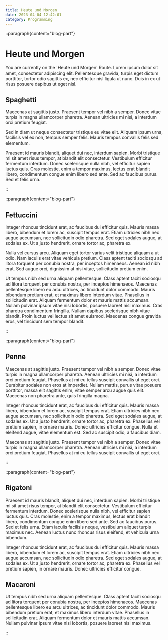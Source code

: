 ```yaml
---
title: Heute und Morgen
date: 2023-04-04 12:42:01
category: Programming
---
```


::paragraph{content="blog-part"}

# Heute und Morgen

You are currently on the 'Heute und Morgen' Route.
Lorem ipsum dolor sit amet, consectetur adipiscing elit. Pellentesque gravida, turpis eget dictum porttitor, tortor odio sagittis ex, nec efficitur nisl ligula ut nunc. Duis in ex ut risus posuere dapibus ut eget nisl.

## Spaghetti

Maecenas at sagittis justo. Praesent tempor vel nibh a semper. Donec vitae turpis in magna ullamcorper pharetra. Aenean ultricies mi nisi, a interdum orci pretium feugiat.

Sed in diam ut neque consectetur tristique eu vitae elit. Aliquam ipsum urna, facilisis vel ex non, tempus semper felis. Mauris tempus convallis felis sed elementum.

Praesent id mauris blandit, aliquet dui nec, interdum sapien. Morbi tristique mi sit amet risus tempor, at blandit elit consectetur. Vestibulum efficitur fermentum interdum. Donec scelerisque nulla nibh, vel efficitur sapien luctus quis. Cras molestie, enim a tempor maximus, lectus erat blandit libero, condimentum congue enim libero sed ante. Sed ac faucibus purus. Sed et felis urna.

::

::paragraph{content="blog-part"}

## Fettuccini

Integer rhoncus tincidunt erat, ac faucibus dui efficitur quis. Mauris massa libero, bibendum et lorem ac, suscipit tempus erat. Etiam ultricies nibh nec augue accumsan, nec sollicitudin odio pharetra. Sed eget sodales augue, at sodales ex. Ut a justo hendrerit, ornare tortor ac, pharetra ex.

Nulla vel cursus arcu. Aliquam eget tortor varius velit tristique aliquam a ut odio. Nam iaculis erat vitae vehicula pretium. Class aptent taciti sociosqu ad litora torquent per conubia nostra, per inceptos himenaeos. Aenean id nibh erat. Sed augue orci, dignissim at nisi vitae, sollicitudin pretium enim.

Ut tempus nibh sed urna aliquam pellentesque. Class aptent taciti sociosqu ad litora torquent per conubia nostra, per inceptos himenaeos. Maecenas pellentesque libero eu arcu ultrices, ac tincidunt dolor commodo. Mauris bibendum pretium erat, et maximus libero interdum vitae. Phasellus in sollicitudin erat. Aliquam fermentum dolor et mauris mattis accumsan. Nullam pulvinar ipsum vitae nisi lobortis, posuere laoreet nisl maximus. Cras pharetra condimentum fringilla. Nullam dapibus scelerisque nibh vitae blandit. Proin luctus vel lectus sit amet euismod. Maecenas congue gravida eros, vel tincidunt sem tempor blandit.

::

::paragraph{content="blog-part"}

## Penne

Maecenas at sagittis justo. Praesent tempor vel nibh a semper. Donec vitae turpis in magna ullamcorper pharetra. Aenean ultricies mi nisi, a interdum orci pretium feugiat. Phasellus at mi eu tellus suscipit convallis ut eget orci. Curabitur sodales non eros at imperdiet. Nullam mattis, purus vitae posuere porttitor, massa elit sagittis enim, vitae semper arcu augue quis elit. Maecenas non pharetra ante, quis fringilla magna.

Integer rhoncus tincidunt erat, ac faucibus dui efficitur quis. Mauris massa libero, bibendum et lorem ac, suscipit tempus erat. Etiam ultricies nibh nec augue accumsan, nec sollicitudin odio pharetra. Sed eget sodales augue, at sodales ex. Ut a justo hendrerit, ornare tortor ac, pharetra ex. Phasellus vel pretium sapien, in ornare mauris. Donec ultricies efficitur congue. Nulla et eleifend augue, vitae elementum est. Sed ac suscipit odio, a faucibus diam.

Maecenas at sagittis justo. Praesent tempor vel nibh a semper. Donec vitae turpis in magna ullamcorper pharetra. Aenean ultricies mi nisi, a interdum orci pretium feugiat. Phasellus at mi eu tellus suscipit convallis ut eget orci.

::

::paragraph{content="blog-part"}

## Rigatoni

Praesent id mauris blandit, aliquet dui nec, interdum sapien. Morbi tristique mi sit amet risus tempor, at blandit elit consectetur. Vestibulum efficitur fermentum interdum. Donec scelerisque nulla nibh, vel efficitur sapien luctus quis. Cras molestie, enim a tempor maximus, lectus erat blandit libero, condimentum congue enim libero sed ante. Sed ac faucibus purus. Sed et felis urna. Etiam iaculis facilisis neque, vestibulum aliquet turpis maximus nec. Aenean luctus nunc rhoncus risus eleifend, et vehicula urna bibendum.

Integer rhoncus tincidunt erat, ac faucibus dui efficitur quis. Mauris massa libero, bibendum et lorem ac, suscipit tempus erat. Etiam ultricies nibh nec augue accumsan, nec sollicitudin odio pharetra. Sed eget sodales augue, at sodales ex. Ut a justo hendrerit, ornare tortor ac, pharetra ex. Phasellus vel pretium sapien, in ornare mauris. Donec ultricies efficitur congue.

## Macaroni

Ut tempus nibh sed urna aliquam pellentesque. Class aptent taciti sociosqu ad litora torquent per conubia nostra, per inceptos himenaeos. Maecenas pellentesque libero eu arcu ultrices, ac tincidunt dolor commodo. Mauris bibendum pretium erat, et maximus libero interdum vitae. Phasellus in sollicitudin erat. Aliquam fermentum dolor et mauris mattis accumsan. Nullam pulvinar ipsum vitae nisi lobortis, posuere laoreet nisl maximus.

::
